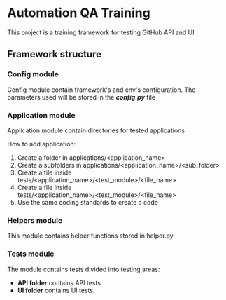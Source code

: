 # Automation QA Training
This project is a training framework for testing GitHub API and UI

## Framework structure
### Config module
Config module contain framework's and env's configuration. The parameters used will be stored in the _**config.py**_ file

### Application module
Application module contain directories for tested applications

How to add application:
1. Create a folder in applications/<application_name>
2. Create a subfolders in applications/<application_name>/<sub_folder>
3. Create a file inside tests/<application_name>/<test_module>/<file_name>
4. Create a file inside tests/<application_name>/<test_module>/<file_name>
5. Use the same coding standards to create a code

### Helpers module
This module contains helper functions stored in helper.py
### Tests module
The module contains tests divided into testing areas: 
* **API folder** contains API tests
* **UI folder** contains UI tests.
